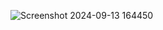 ![Screenshot 2024-09-13 164450](https://github.com/user-attachments/assets/6950d312-00d6-4b63-8b7f-477baea3dfa2)
